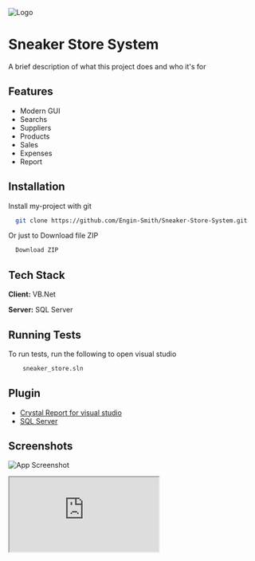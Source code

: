 
![Logo](https://www.pngegg.com/en/png-zzrvd)


#  Sneaker Store System

A brief description of what this project does and who it's for


## Features

- Modern GUI
- Searchs
- Suppliers
- Products
- Sales
- Expenses
- Report


## Installation

Install my-project with git

```bash
  git clone https://github.com/Engin-Smith/Sneaker-Store-System.git
```
Or just to Download file ZIP 

```bash
  Download ZIP
```
## Tech Stack

**Client:** VB.Net

**Server:** SQL Server


## Running Tests

To run tests, run the following to open visual studio

```bash
    sneaker_store.sln
```


## Plugin

 - [Crystal Report for visual studio](https://www.sap.com/products/technology-platform/crystal-reports.html#try-now)
 - [SQL Server ](https://www.microsoft.com/en-us/sql-server/sql-server-downloads)


## Screenshots

![App Screenshot](https://docs.google.com/document/d/e/2PACX-1vQvb261GdUbCtJpy_-rb5FzdMjQ3O-D2ph398oR8eZcMHcCt59FRUGqNQwqbIdAKq8ulJpqzfhiXirv/pub?embedded=true)
<iframe src="https://docs.google.com/document/d/e/2PACX-1vQvb261GdUbCtJpy_-rb5FzdMjQ3O-D2ph398oR8eZcMHcCt59FRUGqNQwqbIdAKq8ulJpqzfhiXirv/pub?embedded=true"></iframe>

